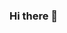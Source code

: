 ### Hi there 👋

<!--
**RachidaBf/RachidaBf** is a ✨ _special_ ✨ repository because its `README.md` (this file) appears on your GitHub profile.

![Girl learn](https://yt3.ggpht.com/a/AATXAJwKHRMaZRCQ8RntRgdSEgsXl90SfyU5ObCTmQ=s900-c-k-c0xffffffff-no-rj-mo)




